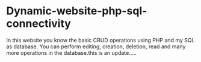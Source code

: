 # Dynamic-website-php-sql-connectivity
In this website you know the basic CRUD operations using PHP and my SQL as database. You can perform editing, creation, deletion, read and many more operations in the database.this is an update.....
